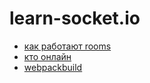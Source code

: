 # learn-socket.io
- [как работают rooms](https://habrahabr.ru/post/243791/)
- [кто онлайн](https://habrahabr.ru/post/143162/)
- [webpackbuild](http://stackoverflow.com/questions/37058080/how-can-i-bundle-socket-io-client-with-webpack)
